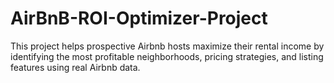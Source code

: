# AirBnB-ROI-Optimizer-Project
This project helps prospective Airbnb hosts maximize their rental income by identifying the most profitable neighborhoods, pricing strategies, and listing features using real Airbnb data.
